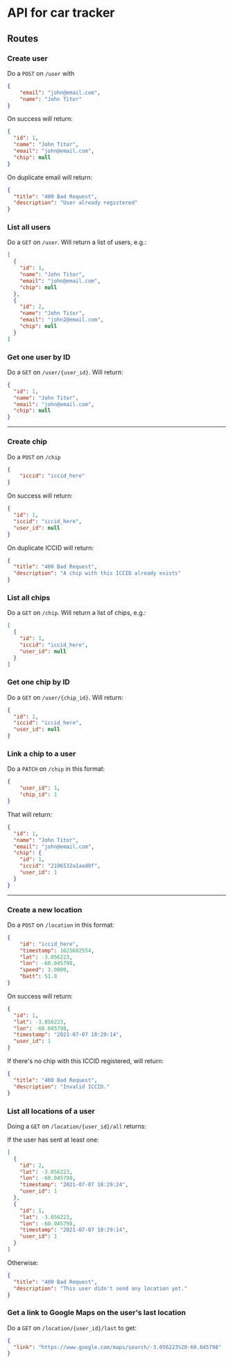 # API for car tracker  

## Routes

### Create user

Do a ``POST`` on ``/user`` with

```json
{
    "email": "john@email.com",
    "name": "John Titor"
}
```

On success will return:

```json
{
  "id": 1,
  "name": "John Titor",
  "email": "john@email.com",
  "chip": null
}
```

On duplicate email will return:

```json
{
  "title": "400 Bad Request",
  "description": "User already registered"
}
```

### List all users

Do a ``GET``  on ``/user``. Will return a list of users, e.g.:

```json
[
  {
    "id": 1,
    "name": "John Titor",
    "email": "john@email.com",
    "chip": null
  },
  {
    "id": 2,
    "name": "John Titor",
    "email": "john2@email.com",
    "chip": null
  }
]
```

### Get one user by ID

Do a ``GET`` on ``/user/{user_id}``. Will return:

```json
{
  "id": 1,
  "name": "John Titor",
  "email": "john@email.com",
  "chip": null
}
```

---

### Create chip

Do a ``POST`` on ``/chip``

```json
{
    "iccid": "iccid_here"
}
```

On success will return:

```json
{
  "id": 1,
  "iccid": "iccid_here",
  "user_id": null
}
```

On duplicate ICCID will return:

```json
{
  "title": "400 Bad Request",
  "description": "A chip with this ICCID already exists"
}
```

### List all chips

Do a ``GET``  on ``/chip``. Will return a list of chips, e.g.:

```json
[
  {
    "id": 1,
    "iccid": "iccid_here",
    "user_id": null
  }
]
```

### Get one chip by ID

Do a ``GET`` on ``/user/{chip_id}``. Will return:

```json
{
  "id": 1,
  "iccid": "iccid_here",
  "user_id": null
}
```

### Link a chip to a user

Do a ``PATCH`` on ``/chip`` in this format:

```json
{
    "user_id": 1,
    "chip_id": 1
}
```

That will return:

```json
{
  "id": 1,
  "name": "John Titor",
  "email": "john@email.com",
  "chip": {
    "id": 1,
    "iccid": "2196532a1aad0f",
    "user_id": 1
  }
}
```

---

### Create a new location

Do a ``POST`` on ``/location`` in this format:

```json
{
    "id": "iccid_here",
    "timestamp": 1625682554,
    "lat": -3.056223,
    "lon": -60.045798,
    "speed": 3.0000,
    "batt": 51.0
}
```

On success will return:

```json
{
  "id": 1,
  "lat": -3.056223,
  "lon": -60.045798,
  "timestamp": "2021-07-07 18:29:14",
  "user_id": 1
}
```

If there's no chip with this ICCID registered, will return:

```json
{
  "title": "400 Bad Request",
  "description": "Invalid ICCID."
}
```

### List all locations of a user

Doing a ``GET`` on ``/location/{user_id}/all`` returns:

If the user has sent at least one:

```json
[
  {
    "id": 2,
    "lat": -3.056223,
    "lon": -60.045798,
    "timestamp": "2021-07-07 18:29:24",
    "user_id": 1
  },
  {
    "id": 1,
    "lat": -3.056223,
    "lon": -60.045798,
    "timestamp": "2021-07-07 18:29:14",
    "user_id": 1
  }
]
```

Otherwise:

```json
{
  "title": "400 Bad Request",
  "description": "This user didn't send any location yet."
}
```

### Get a link to Google Maps on the user's last location

Do a ``GET`` on ``/location/{user_id}/last`` to get:

```json
{
  "link": "https://www.google.com/maps/search/-3.056223%20-60.045798"
}
```
